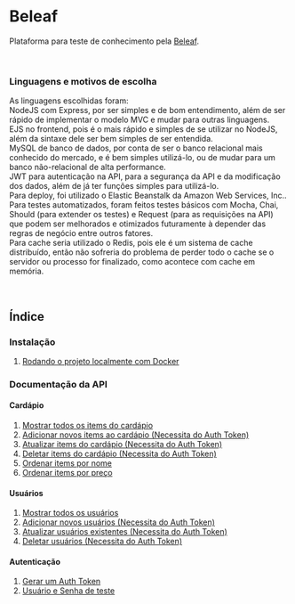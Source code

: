 # Beleaf
Plataforma para teste de conhecimento pela [Beleaf](https://beleaf.com.br).

&nbsp;

### Linguagens e motivos de escolha
As linguagens escolhidas foram:  
NodeJS com Express, por ser simples e de bom entendimento, além de ser rápido de implementar o modelo MVC e mudar para outras linguagens.  
EJS no frontend, pois é o mais rápido e simples de se utilizar no NodeJS, além da sintaxe dele ser bem simples de ser entendida.  
MySQL de banco de dados, por conta de ser o banco relacional mais conhecido do mercado, e é bem simples utilizá-lo, ou de mudar para um banco não-relacional de alta performance.  
JWT para autenticação na API, para a segurança da API e da modificação dos dados, além de já ter funções simples para utilizá-lo.  
Para deploy, foi utilizado o Elastic Beanstalk da Amazon Web Services, Inc..  
Para testes automatizados, foram feitos testes básicos com Mocha, Chai, Should (para extender os testes) e Request (para as requisições na API) que podem ser melhorados e otimizados futuramente à depender das regras de negócio entre outros fatores.  
Para cache seria utilizado o Redis, pois ele é um sistema de cache distribuído, então não sofreria do problema de perder todo o cache se o servidor ou processo for finalizado, como acontece com cache em memória.  

&nbsp;

## Índice
### Instalação
1. [Rodando o projeto localmente com Docker](/documentation/1-Rodando-o-projeto-localmente-com-Docker.md)

### Documentação da API
#### Cardápio
1. [Mostrar todos os items do cardápio](/documentation/2-Mostrar-todos-os-items-do-cardapio.md)
2. [Adicionar novos items ao cardápio (Necessita do Auth Token)](/documentation/3-Adicionar-novos-items-ao-cardapio.md)
3. [Atualizar items do cardápio (Necessita do Auth Token)](/documentation/4-Atualizar-items-do-cardapio.md)
4. [Deletar items do cardápio (Necessita do Auth Token)](/documentation/5-Deletar-items-do-cardapio.md)
5. [Ordenar items por nome](/documentation/6-Ordenar-items-por-nome.md)
6. [Ordenar items por preço](/documentation/7-Ordenar-items-por-preco.md)

#### Usuários
1. [Mostrar todos os usuários](/documentation/7-Mostrar-todos-os-usuarios.md)
2. [Adicionar novos usuários (Necessita do Auth Token)](/documentation/8-Adicionar-novos-usuarios.md)
3. [Atualizar usuários existentes (Necessita do Auth Token)](/documentation/9-Atualizar-usuarios-existentes.md)
4. [Deletar usuários (Necessita do Auth Token)](/documentation/10-Deletar-usuarios.md)

#### Autenticação
1. [Gerar um Auth Token](/documentation/11-Gerando-Auth-token.md)
2. [Usuário e Senha de teste](/documentation/12-Usuario-de-teste.md)
